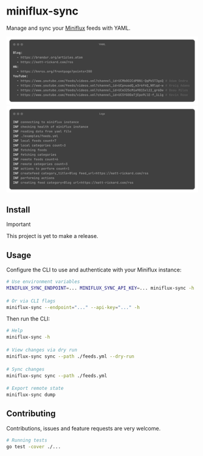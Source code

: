 # miniflux-sync

Manage and sync your [Miniflux](https://github.com/miniflux/v2) feeds with YAML.

![YAML config](./.resources/config.png)
 ![Logs](./.resources/logs.png)
 
 ## Install
 
 > [!IMPORTANT]
 > This project is yet to make a release.
 
 ## Usage

 Configure the CLI to use and authenticate with your Miniflux instance:

```bash
# Use environment variables
MINIFLUX_SYNC_ENDPOINT=... MINIFLUX_SYNC_API_KEY=... miniflux-sync -h

# Or via CLI flags
miniflux-sync --endpoint="..." --api-key="..." -h
```

Then run the CLI:
 
 ```bash
 # Help
 miniflux-sync -h
 
 # View changes via dry run
 miniflux-sync sync --path ./feeds.yml --dry-run
 
 # Sync changes
 miniflux-sync sync --path ./feeds.yml
 
 # Export remote state
 miniflux-sync dump
 ```
 

## Contributing
 
 Contributions, issues and feature requests are very welcome.
 
 ```bash
 # Running tests
 go test -cover ./...
 ```